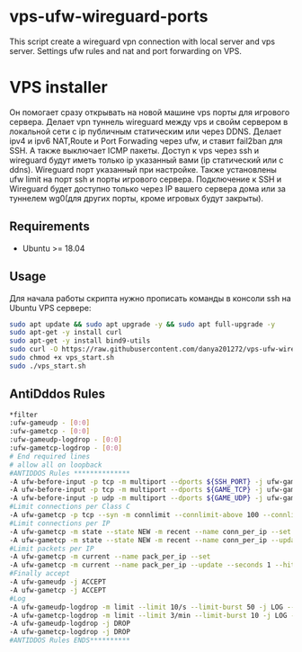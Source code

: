 # vps-ufw-wireguard-ports
This script create a wireguard vpn connection with local server and vps server. Settings ufw rules and nat and port forwarding on VPS.
# VPS installer
Он помогает сразу открывать на новой машине vps порты для игрового сервера.
Делает vpn туннель wireguard между vps и свойм сервером в локальной сети с ip публичным статическим или через DDNS.
Делает ipv4 и ipv6 NAT,Route и Port Forwading через ufw, и ставит fail2ban для SSH.
А также выключает ICMP пакеты.
Доступ к vps через ssh и wireguard будут иметь только ip указанный вами (ip статический или с ddns).
Wireguard порт указанный при настройке.
Также установлены ufw limit на порт ssh и порты игрового сервера.
Подключение к SSH и Wireguard будет доступно только через IP вашего сервера дома или за туннелем wg0(для других порты, кроме игровых будут закрыты).
## Requirements
- Ubuntu >= 18.04
## Usage
Для начала работы скрипта нужно прописать команды в консоли ssh на Ubuntu VPS сервере:

```bash
sudo apt update && sudo apt upgrade -y && sudo apt full-upgrade -y
sudo apt-get -y install curl
sudo apt-get -y install bind9-utils
sudo curl -O https://raw.githubusercontent.com/danya201272/vps-ufw-wireguard-ports/main/vps_start.sh
sudo chmod +x vps_start.sh
sudo ./vps_start.sh
```
## AntiDddos Rules
```bash
*filter
:ufw-gameudp - [0:0]
:ufw-gametcp - [0:0]
:ufw-gameudp-logdrop - [0:0]
:ufw-gametcp-logdrop - [0:0]
# End required lines
# allow all on loopback
#ANTIDDOS Rules **************
-A ufw-before-input -p tcp -m multiport --dports ${SSH_PORT} -j ufw-gametcp
-A ufw-before-input -p tcp -m multiport --dports ${GAME_TCP} -j ufw-gametcp
-A ufw-before-input -p udp -m multiport --dports ${GAME_UDP} -j ufw-gameudp
#Limit connections per Class C
-A ufw-gametcp -p tcp --syn -m connlimit --connlimit-above 100 --connlimit-mask 24 -j ufw-gametcp-logdrop
#Limit connections per IP
-A ufw-gametcp -m state --state NEW -m recent --name conn_per_ip --set
-A ufw-gametcp -m state --state NEW -m recent --name conn_per_ip --update --seconds 1 --hitcount 20 -j ufw-gametcp-logdrop
#Limit packets per IP
-A ufw-gametcp -m current --name pack_per_ip --set
-A ufw-gametcp -m current --name pack_per_ip --update --seconds 1 --hitcount 20 -j ufw-gametcp-logdrop
#Finally accept
-A ufw-gameudp -j ACCEPT
-A ufw-gametcp -j ACCEPT
#Log
-A ufw-gameudp-logdrop -m limit --limit 10/s --limit-burst 50 -j LOG --log-prefix "[UFW GAMEUDP DROP]" # 50 Kbits/s
-A ufw-gametcp-logdrop -m limit --limit 3/min --limit-burst 10 -j LOG --log-prefix "[UFW GAMETCP DROP]"
-A ufw-gameudp-logdrop -j DROP
-A ufw-gametcp-logdrop -j DROP
#ANTIDDOS Rules ENDS**********
```





